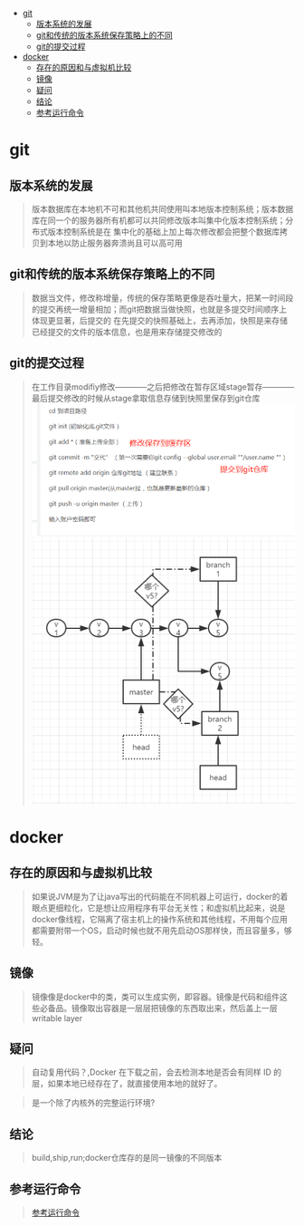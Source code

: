 - [git](#git)
  - [版本系统的发展](#版本系统的发展)
  - [git和传统的版本系统保存策略上的不同](#git和传统的版本系统保存策略上的不同)
  - [git的提交过程](#git的提交过程)
- [docker](#docker)
  - [存在的原因和与虚拟机比较](#存在的原因和与虚拟机比较)
  - [镜像](#镜像)
  - [疑问](#疑问)
  - [结论](#结论)
  - [参考运行命令](#参考运行命令)

# git
## 版本系统的发展
> 版本数据库在本地机不可和其他机共同使用叫本地版本控制系统；版本数据库在同一个的服务器所有机都可以共同修改版本叫集中化版本控制系统；分布式版本控制系统是在
集中化的基础上加上每次修改都会把整个数据库拷贝到本地以防止服务器奔溃尚且可以高可用

## git和传统的版本系统保存策略上的不同
> 数据当文件，修改称增量，传统的保存策略更像是吞吐量大，把某一时间段的提交再统一增量相加；而git把数据当做快照，也就是多提交时间顺序上体现更显著，后提交的
在先提交的快照基础上，去再添加，快照是来存储已经提交的文件的版本信息，也是用来存储提交修改的

## git的提交过程
> 在工作目录modifiy修改————之后把修改在暂存区域stage暂存————最后提交修改的时候从stage拿取信息存储到快照里保存到git仓库
![git提交](https://github.com/MeXRay/JavaStudy/blob/master/1.png)
![gitt提交图](https://github.com/MeXRay/JavaStudy/blob/master/git_graph.png)

# docker
## 存在的原因和与虚拟机比较
> 如果说JVM是为了让java写出的代码能在不同机器上可运行，docker的着眼点更细粒化，它是想让应用程序有平台无关性；和虚拟机比起来，说是docker像线程，它隔离了宿主机上的操作系统和其他线程，不用每个应用都需要附带一个OS，启动时候也就不用先启动OS那样快，而且容量多，够轻。

## 镜像
> 镜像像是docker中的类，类可以生成实例，即容器。镜像是代码和组件这些必备品。镜像取出容器是一层层把镜像的东西取出来，然后盖上一层writable layer

## 疑问
> 自动复用代码？,Docker 在下载之前，会去检测本地是否会有同样 ID 的层，如果本地已经存在了，就直接使用本地的就好了。

>是一个除了内核外的完整运行环境? 

## 结论
> build,ship,run;docker仓库存的是同一镜像的不同版本

## 参考运行命令
> [参考运行命令](<https://github.com/Snailclimb/JavaGuide/blob/master/docs/tools/Docker-Image.md#%E4%B8%80-docker-%E4%B8%8B%E8%BD%BD%E9%95%9C%E5%83%8F>)
